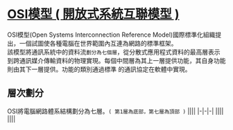 # [OSI模型 ( 開放式系統互聯模型 )](https://zh.wikipedia.org/wiki/OSI%E6%A8%A1%E5%9E%8B)
OSI模型(Open Systems Interconnection Reference Model)國際標準化組織提出，一個試圖使各種電腦在世界範圍內互連為網路的標準框架。\
該模型將通訊系統中的資料流`劃分為七個層`，從分散式應用程式資料的最高層表示到跨通訊媒介傳輸資料的物理實現。每個中間層為其上一層提供功能，其自身功能則由其下一層提供。功能的類別通過標準
的通訊協定在軟體中實現。
## 層次劃分
OSI將電腦網路體系結構劃分為七層。`( 第1層為底部，第七層為頂部 )`
||||
|-|-|-|
||||
||||
